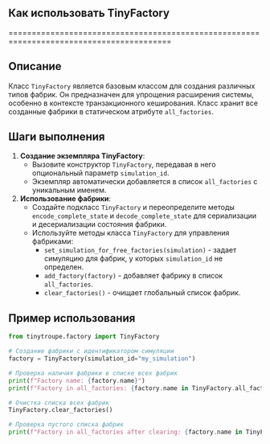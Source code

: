 ## Как использовать TinyFactory
=========================================================================================

Описание
-------------------------
Класс `TinyFactory`  является базовым классом для создания различных типов фабрик. Он предназначен для упрощения расширения системы, особенно в контексте транзакционного кеширования. Класс хранит все созданные фабрики в статическом атрибуте `all_factories`.

Шаги выполнения
-------------------------
1. **Создание экземпляра TinyFactory**:
   - Вызовите конструктор `TinyFactory`, передавая в него опциональный параметр `simulation_id`. 
   - Экземпляр автоматически добавляется в список `all_factories` с уникальным именем.
2. **Использование фабрики**:
   - Создайте подкласс `TinyFactory` и переопределите методы `encode_complete_state` и `decode_complete_state` для сериализации и десериализации состояния фабрики.
   - Используйте методы класса `TinyFactory` для управления фабриками:
      - `set_simulation_for_free_factories(simulation)` - задает симуляцию для фабрик, у которых `simulation_id` не определен.
      - `add_factory(factory)` - добавляет фабрику в список `all_factories`.
      - `clear_factories()` - очищает глобальный список фабрик.

Пример использования
-------------------------

```python
from tinytroupe.factory import TinyFactory

# Создание фабрики с идентификатором симуляции
factory = TinyFactory(simulation_id="my_simulation")

# Проверка наличия фабрики в списке всех фабрик
print(f"Factory name: {factory.name}")
print(f"Factory in all_factories: {factory.name in TinyFactory.all_factories}")

# Очистка списка всех фабрик
TinyFactory.clear_factories()

# Проверка пустого списка фабрик
print(f"Factory in all_factories after clearing: {factory.name in TinyFactory.all_factories}")
```